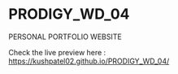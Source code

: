 # PRODIGY_WD_04
PERSONAL PORTFOLIO WEBSITE

Check the live preview here : https://kushpatel02.github.io/PRODIGY_WD_04/
